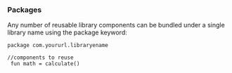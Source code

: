
### Packages

Any number of reusable library components can be bundled under a single library name using the package keyword:

```
package com.yoururl.libraryename

//components to reuse
 fun math = calculate()
 
 ```
